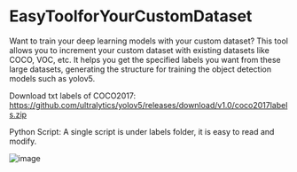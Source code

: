 # EasyToolforYourCustomDataset
Want to train your deep learning models with your custom dataset? This tool allows you to increment your custom dataset with existing datasets like COCO, VOC, etc. It helps you get the specified labels you want from these large datasets, generating the structure for training the object detection models such as yolov5.       

Download txt labels of COCO2017:
https://github.com/ultralytics/yolov5/releases/download/v1.0/coco2017labels.zip

Python Script:
A single script is under labels folder, it is easy to read and modify.

![image](https://user-images.githubusercontent.com/62652681/175498600-4be0ba2a-c559-4ea1-97f8-61783ea0b782.png)

